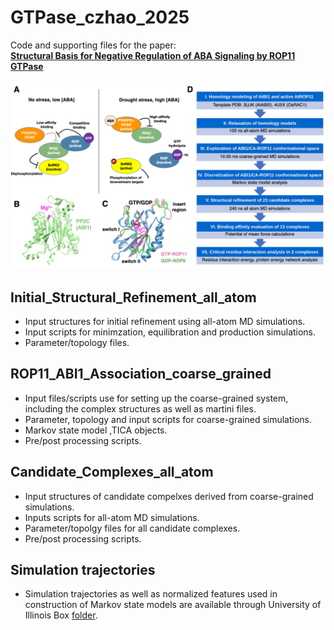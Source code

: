 # GTPase_czhao_2025

Code and supporting files for the paper:  
**[Structural Basis for Negative Regulation of ABA Signaling by ROP11 GTPase](https://www.biorxiv.org/content/10.1101/2020.05.20.107185v2)**  

![Framework Overview](figures/figure_1.png)


## Initial_Structural_Refinement_all_atom
- Input structures for initial refinement using all-atom MD simulations.
- Input scripts for minimzation, equilibration and production simulations.
- Parameter/topology files.


## ROP11_ABI1_Association_coarse_grained
- Input files/scripts use for setting up the coarse-grained system, including the complex structures as well as martini files.
- Parameter, topology and input scripts for coarse-grained simulations.
- Markov state model ,TICA objects.
- Pre/post processing scripts.



## Candidate_Complexes_all_atom
- Input structures of candidate compelxes derived from coarse-grained simulations.
- Inputs scripts for all-atom MD simulations.
- Parameter/topolgy files for all candidate complexes.
- Pre/post processing scripts.


## Simulation trajectories
- Simulation trajectories as well as normalized features used in construction of Markov state models are available through University of Illinois Box [folder](https://uofi.box.com/s/0luwjpu7mbg0mvs1gzaonzijixtm8ww4). 
